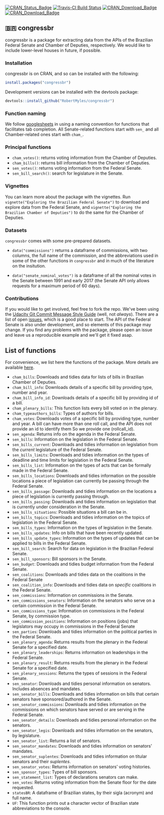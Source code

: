 
[![CRAN\_Status\_Badge](http://www.r-pkg.org/badges/version/congressbr)](https://cran.r-project.org/package=congressbr) [![Travis-CI Build Status](https://travis-ci.org/RobertMyles/congressbr.svg?branch=master)](https://travis-ci.org/RobertMyles/congressbr) [![CRAN\_Download\_Badge](http://cranlogs.r-pkg.org/badges/congressbr)](https://CRAN.R-project.org/package=congressbr) [![CRAN\_Download\_Badge](http://cranlogs.r-pkg.org/badges/grand-total/congressbr)](https://CRAN.R-project.org/package=congressbr)

🇧🇷 congressbr
-------------

congressbr is a package for extracting data from the APIs of the Brazilian Federal Senate and Chamber of Deputies, respectively. We would like to include lower-level houses in future, if possible.

### Installation

congressbr is on CRAN, and so can be installed with the following:

``` r
install.packages("congressbr")
```

Development versions can be installed with the devtools package:

``` r
devtools::install_github("RobertMyles/congressbr")
```

### Function naming

We follow [googlesheets](https://github.com/jennybc/googlesheets) in using a naming convention for functions that facilitates tab completion. All Senate-related functions start with `sen_` and all Chamber-related ones start with `cham_`.

### Principal functions

-   `cham_votes()`: returns voting information from the Chamber of Deputies.
-   `cham_bills()`: returns bill information from the Chamber of Deputies.
-   `sen_votes()`: returns voting information from the Federal Senate.
-   `sen_bill_search()`: search for legislature in the Senate.

### Vignettes

You can learn more about the package with the vignettes. Run `vignette("Exploring the Brazilian Federal Senate")` to download and explore data from the Federal Senate, and `vignette("Exploring the Brazilian Chamber of Deputies")` to do the same for the Chamber of Deputies.

### Datasets

`congressbr` comes with some pre-prepared datasets.

-   `data("commissions")` returns a dataframe of commissions, with two columns, the full name of the commission, and the abbreviations used in some of the other functions in `congressbr` and in much of the literature on the insitution.

-   `data("senate_nominal_votes")` is a dataframe of all the nominal votes in the Senate between 1991 and early 2017 (the Senate API only allows requests for a maximum period of 60 days).

### Contributions

If you would like to get involved, feel free to fork the repo. We've been using the [Udacity Git Commit Message Style Guide](https://udacity.github.io/git-styleguide/) (well, not *always*). There are a list of open [issues](https://github.com/RobertMyles/congressbr/issues), which is a good place to start. The API of the Federal Senate is also under development, and so elements of this package may change. If you find any problems with the package, please open an issue and leave us a reproducible example and we'll get it fixed asap.

List of functions
-----------------

For convenience, we list here the functions of the package. More details are available [here](https://cran.r-project.org/web/packages/congressbr/congressbr.pdf).

-   `cham_bills`: Downloads and tidies data for lists of bills in Brazilian Chamber of Deputies.
-   `cham_bill_info`: Downloads details of a specific bill by providing type, number and year.
-   `cham_bill_info_id`: Downloads details of a specific bill by providing id of a bill.
-   `cham_plenary_bills`: This function lists every bill voted on in the plenary.
-   `cham_typeauthors_bills`: Types of authors for bills.
-   `cham_votes`: Downloads votes of a specific bill by providing type, number and year. A bill can have more than one roll call, and the API does not provide an id to identify them So we provide one (rollcall\_id).
-   `sen_agenda`: Returns info on the agenda in the Federal Senate.
-   `sen_bills`: Information on the legislation in the Federal Senate.
-   `sen_bills_current`: Downloads and tidies information on legislation from the *current* legislature of the Federal Senate.
-   `sen_bills_limits`: Downloads and tidies information on the types of deadline and time limits for legislation in the Federal Senate.
-   `sen_bills_list`: Information on the types of acts that can be formally made in the Federal Senate.
-   `sen_bills_locations`: Downloads and tidies information on the possible locations a piece of legislation can currently be passing through the Federal Senate.
-   `sen_bills_passage`: Downloads and tidies information on the locations a piece of legislation is currently passing through.
-   `sen_bills_passing`: Downloads and tidies information on legislation that is currently under consideration in the Senate.
-   `sen_bills_situations`: Possible situations a bill can be in.
-   `sen_bills_topics`: Downloads and tidies information on the topics of legislation in the Federal Senate.
-   `sen_bills_types`: Information on the types of legislation in the Senate.
-   `sen_bills_updates`: Info on bills that have been recently updated.
-   `sen_bills_update_types`: Information on the types of updates that can be applied to bills in the Federal Senate.
-   `sen_bill_search`: Search for data on legislation in the Brazilian Federal Senate.
-   `sen_bill_sponsors`: Bill sponsors in the Senate.
-   `sen_budget`: Downloads and tidies budget information from the Federal Senate.
-   `sen_coalitions`: Downloads and tidies data on the coalitions in the Federal Senate
-   `sen_coalition_info`: Downloads and tidies data on *specific* coalitions in the Federal Senate.
-   `sen_commissions`: Information on commissions in the Senate.
-   `sen_commissions_senators`: Information on the senators who serve on a certain commission in the Federal Senate.
-   `sen_commissions_type`: Information on commissions in the Federal Senate, by commission type.
-   `sen_commission_positions`: Information on positions (jobs) that legislators may occupy in commissions in the Federal Senate
-   `sen_parties`: Downloads and tidies information on the political parties in the Federal Senate.
-   `sen_plenary_agenda`: Returns results from the plenary in the Federal Senate for a specified date.
-   `sen_plenary_leaderships`: Returns information on leaderships in the Federal Senate.
-   `sen_plenary_result`: Returns results from the plenary in the Federal Senate for a specified date.
-   `sen_plenary_sessions`: Returns the types of sessions in the Federal Senate.
-   `sen_senator`: Downloads and tidies personal information on senators. Includes absences and mandates.
-   `sen_senator_bills`: Downloads and tidies information on bills that certain senators have sponsored/authored in the Senate.
-   `sen_senator_commissions`: Downloads and tidies information on the commissions on which senators have served or are serving in the Federal Senate.
-   `sen_senator_details`: Downloads and tidies personal information on the senators.
-   `sen_senator_legis`: Downloads and tidies information on the senators, by legislature.
-   `sen_senator_list`: Returns a list of senators.
-   `sen_senator_mandates`: Downloads and tidies information on senators’ mandates.
-   `sen_senator_suplentes`: Downloads and tidies information on titular senators and their *suplentes*.
-   `sen_senator_votes`: Returns information on senators’ voting histories.
-   `sen_sponsor_types`: Types of bill sponsors.
-   `sen_statement_list`: Types of declarations senators can make.
-   `sen_votes`: Returns voting information from the Senate floor for the date requested.
-   `statesBR`: A dataframe of Brazilian states, by their sigla (acronym) and full name.
-   `UF`: This function prints out a character vector of Brazilian state abbreviations to the console.
